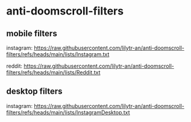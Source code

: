 # anti-doomscroll-filters

## mobile filters

instagram: https://raw.githubusercontent.com/lilytr-an/anti-doomscroll-filters/refs/heads/main/lists/Instagram.txt

reddit: https://raw.githubusercontent.com/lilytr-an/anti-doomscroll-filters/refs/heads/main/lists/Reddit.txt

## desktop filters

instagram: https://raw.githubusercontent.com/lilytr-an/anti-doomscroll-filters/refs/heads/main/lists/InstagramDesktop.txt
